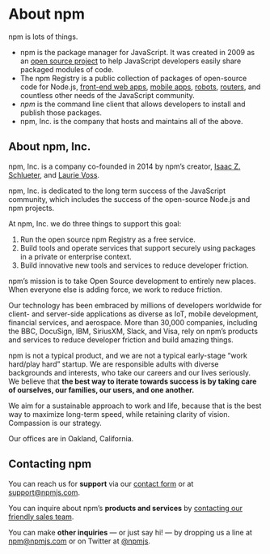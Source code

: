 # About npm

npm is lots of things.

* npm is the package manager for JavaScript.  It was created in 2009 as an [open source project](https://github.com/npm/npm) to help JavaScript developers easily share packaged modules of code.
* The npm Registry is a public collection of packages of open-source code for Node.js, [front-end web apps](http://www.ember-cli.com/), [mobile apps](http://cordova.apache.org/), [robots](https://tessel.io/), [routers](https://linerate.f5.com/), and countless other needs of the JavaScript community.
* _npm_ is the command line client that allows developers to install and publish those packages.
* npm, Inc. is the company that hosts and maintains all of the above.

## About npm, Inc.

npm, Inc. is a company co-founded in 2014 by npm’s creator, [Isaac Z. Schlueter](https://github.com/isaacs), and [Laurie Voss](https://github.com/seldo).

npm, Inc. is dedicated to the long term success of the JavaScript community, which includes the success of the open-source Node.js and npm projects.

At npm, Inc. we do three things to support this goal:

1. Run the open source npm Registry as a free service.
2. Build tools and operate services that support securely using packages in a private or enterprise context.
3. Build innovative new tools and services to reduce developer friction.

npm’s mission is to take Open Source development to entirely new places. When everyone else is adding force, we work to reduce friction.

Our technology has been embraced by millions of developers worldwide for client- and server-side applications as diverse as IoT, mobile development, financial services, and aerospace. More than 30,000 companies, including the BBC, DocuSign, IBM, SiriusXM, Slack, and Visa, rely on npm’s products and services to reduce developer friction and build amazing things.

npm is not a typical product, and we are not a typical early-stage “work hard/play hard” startup. We are responsible adults with diverse backgrounds and interests, who take our careers and our lives seriously. We believe that __the best way to iterate towards success is by taking care of ourselves, our families, our users, and one another.__

We aim for a sustainable approach to work and life, because that is the best way to maximize long-term speed, while retaining clarity of vision. Compassion is our strategy.

Our offices are in Oakland, California.

## Contacting npm

You can reach us for __support__ via our [contact form](/support) or at [support@npmjs.com](mailto:support@npmjs.com).

You can inquire about npm’s __products and services__ by [contacting our friendly sales team](mailto:sales@npmjs.com).

You can make __other inquiries__ — or just say hi! — by dropping us a line at [npm@npmjs.com](mailto:npm@npmjs.com) or on Twitter at [@npmjs](https://twitter.com/npmjs).